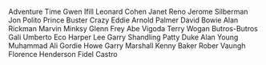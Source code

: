 Adventure Time
Gwen Ifill
Leonard Cohen
Janet Reno
Jerome Silberman
Jon Polito
Prince Buster
Crazy Eddie
Arnold Palmer
David Bowie
Alan Rickman
Marvin Minksy
Glenn Frey
Abe Vigoda
Terry Wogan
Butros-Butros Gali
Umberto Eco
Harper Lee
Garry Shandling
Patty Duke
Alan Young
Muhammad Ali
Gordie Howe
Garry Marshall
Kenny Baker
Rober Vaungh
Florence Henderson
Fidel Castro

